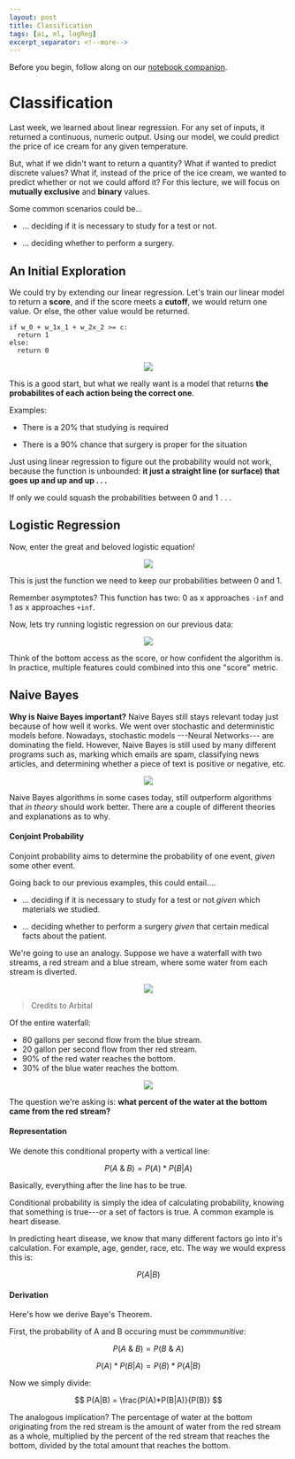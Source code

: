 ```yaml
---
layout: post
title: Classification
tags: [ai, ml, logReg]
excerpt_separator: <!--more-->
---
```


Before you begin, follow along on our [notebook companion](https://colab.research.google.com/drive/1Z2ntlVydT75fDj-V-w8LI-_90K32WIzb).

# Classification

Last week, we learned about linear regression. For any set of inputs, it returned a continuous, numeric output. Using our model, we could predict the price of ice cream for any given temperature.

But, what if we didn't want to return a quantity? What if wanted to predict discrete values? What if, instead of the price of the ice cream, we wanted to predict whether or not we could afford it? For this lecture, we will focus on **mutually exclusive** and **binary** values.

Some common scenarios could be...

* ... deciding if it is necessary to study for a test or not.

* ... deciding whether to perform a surgery.

## An Initial Exploration
We could try by extending our linear regression. Let's train our linear model to return a **score**, and if the score meets a **cutoff**, we would return one value. Or else, the other value would be returned.

```
if w_0 + w_1x_1 + w_2x_2 >= c:
  return 1
else:
  return 0
 ```

<div style="text-align:center"><img src ="https://i.imgur.com/UXeru5y.png" /></div>

This is a good start, but what we really want  is a model that returns **the probabilites of each action being the correct one**.

Examples:

* There is a 20% that studying is required 

* There is a 90% chance that surgery is proper for the situation

Just using linear regression to figure out the probability would not work, because the function is unbounded: **it just a straight line (or surface) that goes up and up and up . . .**

If only we could squash the probabilities between 0 and 1 . . .

## Logistic Regression

Now, enter the great and beloved logistic equation!

<div style="text-align:center"><img src ="https://i.imgur.com/cRjU634.png" /></div>

This is just the function we need to keep our probabilities between 0 and 1. 

Remember asymptotes? This function has two: 0 as x approaches `-inf` and 1 as x approaches `+inf`.

Now, lets try running logistic regression on our previous data:

<div style="text-align:center"><img src ="https://i.imgur.com/7sQNw8V.png" /></div>

Think of the bottom access as the score, or how confident the algorithm is. In practice, multiple features could combined into this one "score" metric.

## Naive Bayes
**Why is Naive Bayes important?**
Naive Bayes still stays relevant today just because of how well it works. We went over stochastic and deterministic models before. Nowadays, stochastic models ---Neural Networks--- are dominating the field. However, Naive Bayes is still used by many different programs such as, marking which emails are spam, classifying news articles, and determining whether a piece of text is positive or negative, etc.

<div style="text-align:center"><img src ="https://i.postimg.cc/HxrLwDmf/Screen-Shot-2018-10-25-at-12-24-37-PM.png" /></div>

Naive Bayes algorithms in some cases today, still outperform algorithms that *in theory* should work better. There are a couple of different theories and explanations as to why. 

#### Conjoint Probability

Conjoint probability aims to determine the probability of one event, *given* some other event.


Going back to our previous examples, this could entail....

* ... deciding if it is necessary to study for a test or not *given* which materials we studied.

* ... deciding whether to perform a surgery *given* that certain medical facts about the patient.


We're going to use an analogy. Suppose we have a waterfall with two streams, a red stream and a blue stream, where some water from each stream is diverted.

<div style="text-align:center"><img src ="https://i.imgur.com/D8EhY65.png?0" /></div>

> Credits to Arbital

Of the entire waterfall:
* 80 gallons per second flow from the blue stream.
* 20 gallon per second flow from ther red stream.
* 90% of the red water reaches the bottom.
* 30% of the blue water reaches the bottom.

<div style="text-align:center"><img src ="https://i.imgur.com/wK6cg5z.png" /></div>

The question we're asking is: **what percent of the water at the bottom came from the red stream?**

#### Representation

We denote this conditional property with a vertical line:

$$
P(A\:\&\:B) = P(A)*P(B|A)
$$

Basically, everything after the line has to be true. 

Conditional probability is simply the idea of calculating probability, knowing that something is true---or a set of factors is true. A common example is heart disease.

In predicting heart disease, we know that many different factors go into it's calculation. For example, age, gender, race, etc. The way we would express this is:

$$
P(A|B)
$$

#### Derivation

Here's how we derive Baye's Theorem.

First, the probability of A and B occuring must be *commmunitive*:

$$
P(A\:\&\:B) = P(B\:\&\:A)
$$

$$
P(A)*P(B|A) = P(B)*P(A|B)
$$

Now we simply divide:

$$
P(A|B) = \frac{P(A)*P(B|A)}{P(B)}
$$

The analogous implication? The percentage of water at the bottom originating from the red stream is the amount of water from the red stream as a whole, multiplied by the percent of the red stream that reaches the bottom, divided by the total amount that reaches the bottom.


















